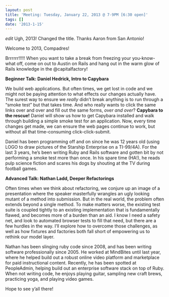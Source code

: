 ```yaml
---
layout: post
title: 'Meeting: Tuesday, January 22, 2013 @ 7-9PM [6:30 open]'
tags: []
date: '2013-1-15'
---
```

_edit_ Ugh, 2013! Changed the title. Thanks Aaron from San Antonio!

Welcome to 2013, Compadres!

Brrrrrr!!!!! When you want to take a break from freezing your you-know-what off, come on out to Austin on Rails and hang out in the warm glow of Rails knowledge in the @capitalfactory!

**Beginner Talk: Daniel Hedrick, Intro to Capybara**

We build web applications. But often times, we get lost in code and we might not be paying attention to what effects our changes actually have. The surest way to ensure we _really_ didn’t break anything is to run through a “smoke test” but that takes time. And who really wants to click the same links over and over and fill out the same forms, _over and over_? **Capybara to the rescue!** Daniel will show us how to get Capybara installed and walk through building a simple smoke test for an application. Now, every time changes get made, we can ensure the web pages continue to work, but without all that time-consuming click-click-submit.

Daniel has been programming off and on since he was 12 years old (using LOGO to draw pictures of the Starship Enterprise on a TI-99/4A). For the last 3 years, he’s been writing Ruby and Rails software and gotten bit by not performing a smoke test more than once. In his spare time (HA!), he reads pulp science fiction and scares his dogs by shouting at the TV during football games.

**Advanced Talk: Nathan Ladd, Deeper Refactorings**

Often times when we think about refactoring, we conjure up an image of a presentation where the speaker masterfully wrangles an ugly looking mutant of a method into submission. But in the real world, the problem often extends beyond a single method. To make matters worse, the existing test suite is coupled tightly to an existing implementation that is fundamentally flawed, and becomes more of a burden than an aid. I know I need a safety net, and look to automated browser tests to fill that need, but there are a few hurdles in the way. I’ll explore how to overcome those challenges, as well as how fixtures and factories both fall short of empowering us to rethink our model layer.

Nathan has been slinging ruby code since 2008, and has been writing software professionally since 2005. He worked at MindBites until last year, where he helped build out a robust online video platform and marketplace for paid instructional content. Recently, he has been spotted at PeopleAdmin, helping build out an enterprise software stack on top of Ruby. When not writing code, he enjoys playing guitar, sampling new craft brews, practicing yoga, and playing video games.

Hope to see y’all there!

